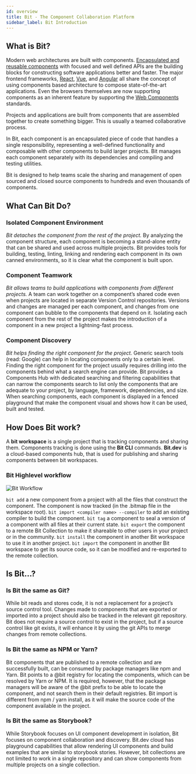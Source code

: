 ```yaml
---
id: overview
title: Bit - The Component Collaboration Platform
sidebar_label: Bit Introduction
---
```

## What is Bit? 
Modern web architectures are built with components. [Encapsulated and reusable components](https://addyosmani.com/first/) with focused and well defined APIs are the building blocks for constructing software applications better and faster.
The major frontend frameworks, [React](https://reactjs.com), [Vue](https://vuejs.org/), and [Angular](https://angular.io) all share the concept of using components based architecture to compose state-of-the-art applications. Even the browsers themselves are now supporting components as an inherent feature by supporting the [Web Components](https://developer.mozilla.org/en-US/docs/Web/Web_Components) standards.

Projects and applications are built from components that are assembled together to create something bigger. This is usually a teamed collaborative process. 

​In Bit, each component is an encapsulated piece of code that handles a single responsibility, representing a well-defined functionality and composable with other components to build larger projects. Bit manages each component separately with its dependencies and compiling and testing utilities. 

Bit is designed to help teams scale the sharing and management of open sourced and closed source components to hundreds and even thousands of components.

## What Can Bit Do? 

### Isolated Component Environment
*Bit detaches the component from the rest of the project.*
By analyzing the component structure, each component is becoming a stand-alone entity that can be shared and used across multiple projects. Bit provides tools for building, testing, linting, linking and rendering each component in its own canned environments, so it is clear what the component is built upon. 

### Component Teamwork
*Bit allows teams to build applications with components from different projects.* 
A team can work together on a component’s shared code even when projects are located in separate Version Control repositories. Versions and changes are managed per each component, and changes from one component can bubble to the components that depend on it. 
Isolating each component from the rest of the project makes the introduction of a component in a new project a lightning-fast process. 

### Component Discovery
*Bit helps finding the right component for the project.*
Generic search tools (read: Google) can help in locating components only to a certain level. Finding the right component for the project usually requires drilling into the components behind what a search engine can provide. 
Bit provides a Components Hub with dedicated searching and filtering capabilities that can narrow the components search to list only the components that are adequate to your project, by language, framework, dependencies, and size. 
When searching components, each component is displayed in a fenced playground that make the component visual and shows how it can be used, built and tested. 

## How Does Bit work?
A **bit workspace** is a single project that is tracking components and sharing them. Components tracking is done using the **Bit CLI** commands. 
**Bit.dev** is a cloud-based components hub, that is used for publishing and sharing components between bit workspaces. 


### Bit Highlevel workflow
![Bit Workflow](assets/workflow.png)


`bit add` a new component from a project with all the files that construct the component. The component is now tracked (in the .bitmap file in the workspace root). 
`bit import <compiler name> --compiler` to add an existing compiler to build the component. 
`bit tag` a component to seal a version of a component with all files at their current state. 
`bit export` the component to a remote Bit Collection to make it shareable to other users in your project or in the community. 
`bit install` the component in another Bit workspace to use it in another project. 
`bit import` the component in another Bit workspace to get its source code, so it can be modified and re-exported to the remote collection. 

## Is Bit...? 
### Is Bit the same as Git?
While bit reads and stores code, it is not a replacement for a project’s source control tool. Changes made to components that are exported or imported into a project should also be tracked in the relevant git repository. Bit does not require a source control to exist in the project, but if a source control like git exists, it will enhance it by using the git APIs to merge changes from remote collections. 

### Is Bit the same as NPM or Yarn? 
Bit components that are published to a remote collection and are successfully built, can be consumed by package managers like npm and Yarn. Bit points to a @bit registry for locating the components, which can be resolved by Yarn or NPM. It is required, however, that the package managers will be aware of the @bit prefix to be able to locate the component, and not search them in their default registries. 
Bit import is different from npm / yarn install, as it will make the source code of the component available in the project. 

### Is Bit the same as Storybook? 
While Storybook focuses on UI component development in isolation, Bit focuses on component collaboration and discovery. Bit.dev cloud has playground capabilities that allow rendering UI components and build examples that are similar to storybook stories. However, bit collections are not limited to work in a single repository and can show components from multiple projects on a single collection. 
